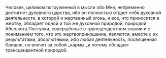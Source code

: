 Человек, целиком погруженный в мысли обо Мне, непременно достигнет духовного царства, ибо он полностью отдает себя духовной деятельности, в которой и жертвенный огонь, и все, что приносится в жертву, обладает одной и той же духовной природой, природой Абсолюта.Поступки, совершённые в трансцендентном знании и с пониманием того, что это жертвоприношение, являются, вместе с их результатами, абсолютными, ибо любая деятельность, посвященная Кришне, не влечет за собой _кармы _и потому обладает трансцендентной природой.